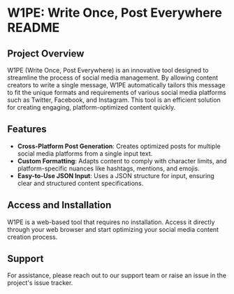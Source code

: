# W1PE: Write Once, Post Everywhere README

## Project Overview

W1PE (Write Once, Post Everywhere) is an innovative tool designed to streamline the process of social media management. By allowing content creators to write a single message, W1PE automatically tailors this message to fit the unique formats and requirements of various social media platforms such as Twitter, Facebook, and Instagram. This tool is an efficient solution for creating engaging, platform-optimized content quickly.

## Features

- **Cross-Platform Post Generation**: Creates optimized posts for multiple social media platforms from a single input text.
- **Custom Formatting**: Adapts content to comply with character limits, and platform-specific nuances like hashtags, mentions, and emojis.
- **Easy-to-Use JSON Input**: Uses a JSON structure for input, ensuring clear and structured content specifications.

## Access and Installation

W1PE is a web-based tool that requires no installation. Access it directly through your web browser and start optimizing your social media content creation process.

## Support

For assistance, please reach out to our support team or raise an issue in the project's issue tracker.
